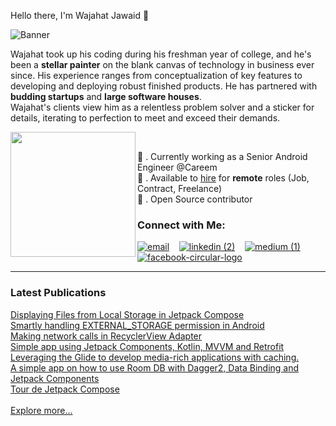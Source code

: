 Hello there, I'm Wajahat Jawaid 👋


![Banner](https://user-images.githubusercontent.com/13690429/182085310-27824afd-4455-4285-ab3e-18f5a32d63ad.png)


Wajahat took up his coding during his freshman year of college, and he's been a <b>stellar painter</b> on the blank canvas of technology in business ever since. His experience ranges from conceptualization of key features to developing and deploying robust finished products. He has partnered with <b>budding startups</b> and <b>large software houses</b>.<br />Wajahat's clients view him as a relentless problem solver and a sticker for details, iterating to perfection to meet and exceed their demands.

<img  align="left" src="https://user-images.githubusercontent.com/13690429/182041776-677a2189-16fe-4e87-8b99-ca9e11d3f60d.gif" width="200" height="200">

&nbsp;&nbsp;&nbsp;&nbsp;&nbsp;<p float="left">

🔭 . Currently working as a Senior Android Engineer @Careem <br />
🌱 . Available to <a href="mailto:wajahatjawaid@gmail.com">hire</a> for <b>remote</b> roles (Job, Contract, Freelance) <br /> 
🏓 . Open Source contributor
</p>

### Connect with Me:
<a href="mailto:wajahatjawaid@gmail.com">![email](https://user-images.githubusercontent.com/13690429/181525733-e9fa54ae-b494-4d9c-a03e-266d6f7ea288.png)</a>&nbsp;&nbsp;&nbsp;
<a href="https://www.linkedin.com/in/wajahat-jawaid-99828b47">![linkedin (2)](https://user-images.githubusercontent.com/13690429/181523715-4340aabc-674f-44f2-bd3e-ed0f21ead8db.png)</a>&nbsp;&nbsp;&nbsp;
<a href="https://medium.com/@wajahat.jawaid">![medium (1)](https://user-images.githubusercontent.com/13690429/198885270-c36b4648-d735-4401-9d69-a0d999daa99a.png)</a>&nbsp;&nbsp;&nbsp;
<a href="https://www.facebook.com/wajahatjawaid1">![facebook-circular-logo](https://user-images.githubusercontent.com/13690429/181523883-f4d9c050-114a-4133-a126-ea759b6ba467.png)</a>
<hr />

### Latest Publications

<a href="https://medium.com/@wajahat.jawaid/displaying-listing-in-jetpack-compose-84083cef5e42">Displaying Files from Local Storage in Jetpack Compose</a><br />
<a href="https://medium.com/@wajahat.jawaid/accessing-external-storage-made-easy-for-all-api-levels-8fa0c86f6e8">Smartly handling EXTERNAL_STORAGE permission in Android</a><br />
<a href="https://medium.com/@wajahat.jawaid/making-network-calls-in-recyclerview-adapter-e1e1df5150b9">Making network calls in RecyclerView Adapter</a><br />
<a href="https://youtube.com/shorts/bud06SJW9NU">Simple app using Jetpack Components, Kotlin, MVVM and Retrofit</a><br />
<a href="https://youtube.com/shorts/VvrY68di4pg">Leveraging the Glide to develop media-rich applications with caching.</a><br />
<a href="https://youtube.com/shorts/los89ghSS34">A simple app on how to use Room DB with Dagger2, Data Binding and Jetpack Components</a><br />
<a href="https://youtube.com/shorts/hYS97dskkld">Tour de Jetpack Compose</a><br /><br />
<a href="https://www.youtube.com/channel/UCz77ZDY7pS9UYFk8X1ByWKw">Explore more...</a>
